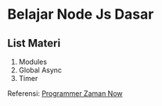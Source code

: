 # Belajar Node Js Dasar

## List Materi

1. Modules
2. Global Async
3. Timer

Referensi:  [Programmer Zaman Now](https://www.udemy.com/user/eko-kurniawan/)
